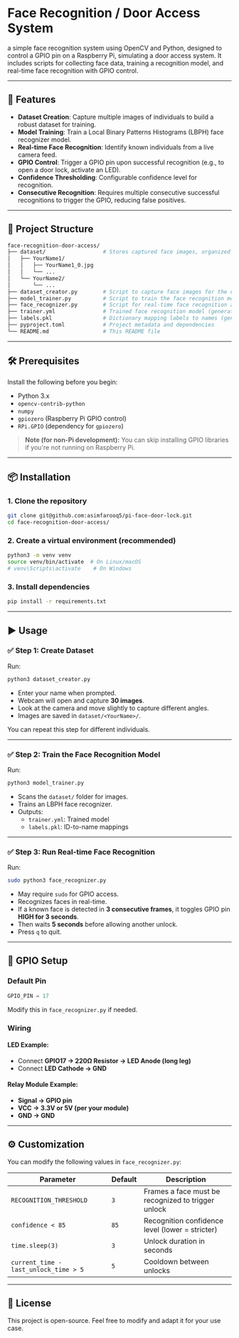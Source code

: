 # Face Recognition / Door Access System

a simple face recognition system using OpenCV and Python, designed to control a GPIO pin on a Raspberry Pi, simulating a door access system. It includes scripts for collecting face data, training a recognition model, and real-time face recognition with GPIO control.

---

## 🚀 Features

- **Dataset Creation**: Capture multiple images of individuals to build a robust dataset for training.
- **Model Training**: Train a Local Binary Patterns Histograms (LBPH) face recognizer model.
- **Real-time Face Recognition**: Identify known individuals from a live camera feed.
- **GPIO Control**: Trigger a GPIO pin upon successful recognition (e.g., to open a door lock, activate an LED).
- **Confidence Thresholding**: Configurable confidence level for recognition.
- **Consecutive Recognition**: Requires multiple consecutive successful recognitions to trigger the GPIO, reducing false positives.

---

## 📁 Project Structure

```bash
face-recognition-door-access/
├── dataset/                  # Stores captured face images, organized by person's name
│   ├── YourName1/
│   │   ├── YourName1_0.jpg
│   │   └── ...
│   └── YourName2/
│       └── ...
├── dataset_creator.py        # Script to capture face images for the dataset
├── model_trainer.py          # Script to train the face recognition model
├── face_recognizer.py        # Script for real-time face recognition and GPIO control
├── trainer.yml               # Trained face recognition model (generated by model_trainer.py)
├── labels.pkl                # Dictionary mapping labels to names (generated by model_trainer.py)
├── pyproject.toml            # Project metadata and dependencies
└── README.md                 # This README file
```

---

## 🛠️ Prerequisites

Install the following before you begin:

- Python 3.x
- `opencv-contrib-python`
- `numpy`
- `gpiozero` (Raspberry Pi GPIO control)
- `RPi.GPIO` (dependency for `gpiozero`)

> **Note (for non-Pi development):** You can skip installing GPIO libraries if you're not running on Raspberry Pi.

---

## 📦 Installation

### 1. Clone the repository

```bash
git clone git@github.com:asimfarooq5/pi-face-door-lock.git
cd face-recognition-door-access/
```

### 2. Create a virtual environment (recommended)

```bash
python3 -m venv venv
source venv/bin/activate  # On Linux/macOS
# venv\Scripts\activate    # On Windows
```

### 3. Install dependencies

```bash
pip install -r requirements.txt
```

---

## ▶️ Usage

### ✅ Step 1: Create Dataset

Run:

```bash
python3 dataset_creator.py
```

- Enter your name when prompted.
- Webcam will open and capture **30 images**.
- Look at the camera and move slightly to capture different angles.
- Images are saved in `dataset/<YourName>/`.

You can repeat this step for different individuals.

---

### ✅ Step 2: Train the Face Recognition Model

Run:

```bash
python3 model_trainer.py
```

- Scans the `dataset/` folder for images.
- Trains an LBPH face recognizer.
- Outputs:
  - `trainer.yml`: Trained model
  - `labels.pkl`: ID-to-name mappings

---

### ✅ Step 3: Run Real-time Face Recognition

Run:

```bash
sudo python3 face_recognizer.py
```

- May require `sudo` for GPIO access.
- Recognizes faces in real-time.
- If a known face is detected in **3 consecutive frames**, it toggles GPIO pin **HIGH for 3 seconds**.
- Then waits **5 seconds** before allowing another unlock.
- Press `q` to quit.

---

## 🔌 GPIO Setup

### Default Pin

```python
GPIO_PIN = 17
```

Modify this in `face_recognizer.py` if needed.

### Wiring

#### LED Example:
- Connect **GPIO17 → 220Ω Resistor → LED Anode (long leg)**  
- Connect **LED Cathode → GND**

#### Relay Module Example:
- **Signal → GPIO pin**  
- **VCC → 3.3V or 5V (per your module)**  
- **GND → GND**

---

## ⚙️ Customization

You can modify the following values in `face_recognizer.py`:

| Parameter               | Default | Description |
|------------------------|---------|-------------|
| `RECOGNITION_THRESHOLD`| `3`     | Frames a face must be recognized to trigger unlock |
| `confidence < 85`      | `85`    | Recognition confidence level (lower = stricter) |
| `time.sleep(3)`        | `3`     | Unlock duration in seconds |
| `current_time - last_unlock_time > 5` | `5` | Cooldown between unlocks |

---

## 📄 License

This project is open-source. Feel free to modify and adapt it for your use case.
